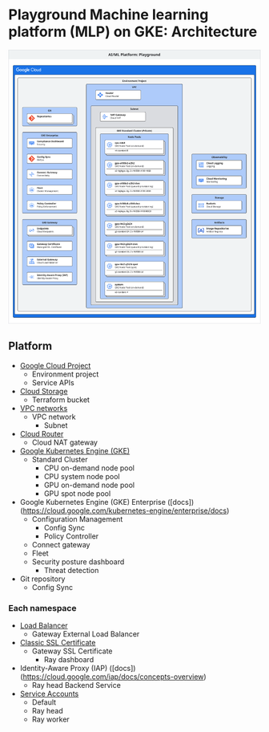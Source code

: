 # Playground Machine learning platform (MLP) on GKE: Architecture

![Playground Architecture](/docs/images/platform/playground/mlp_playground_architecture.svg)

## Platform

- [Google Cloud Project](https://console.cloud.google.com/cloud-resource-manager)
  - Environment project
  - Service APIs
- [Cloud Storage](https://console.cloud.google.com/storage/browser)
  - Terraform bucket
- [VPC networks](https://console.cloud.google.com/networking/networks/list)
  - VPC network
    - Subnet
- [Cloud Router](https://console.cloud.google.com/hybrid/routers/list)
  - Cloud NAT gateway
- [Google Kubernetes Engine (GKE)](https://console.cloud.google.com/kubernetes/list/overview)
  - Standard Cluster
    - CPU on-demand node pool
    - CPU system node pool
    - GPU on-demand node pool
    - GPU spot node pool
- Google Kubernetes Engine (GKE) Enterprise ([docs])(https://cloud.google.com/kubernetes-engine/enterprise/docs)
  - Configuration Management
    - Config Sync
    - Policy Controller
  - Connect gateway
  - Fleet
  - Security posture dashboard
    - Threat detection
- Git repository
  - Config Sync

### Each namespace

- [Load Balancer](https://console.cloud.google.com/net-services/loadbalancing/list/loadBalancers)
  - Gateway External Load Balancer
- [Classic SSL Certificate](https://console.cloud.google.com/security/ccm/list/lbCertificates)
  - Gateway SSL Certificate
    - Ray dashboard
- Identity-Aware Proxy (IAP) ([docs])(https://cloud.google.com/iap/docs/concepts-overview)
  - Ray head Backend Service
- [Service Accounts](https://console.cloud.google.com/iam-admin/serviceaccount)
  - Default
  - Ray head
  - Ray worker
